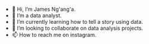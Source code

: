 - 👋 Hi, I’m James Ng'ang'a.
- 👀 I’m a data analyst.
- 🌱 I’m currently learning how to tell a story using data.
- 💞️ I’m looking to collaborate on data analysis projects.
- 📫 How to reach me on instagram.

<!---
James-the-data-guy/James-the-data-guy is a ✨ special ✨ repository because its `README.md` (this file) appears on your GitHub profile.
You can click the Preview link to take a look at your changes.
--->
